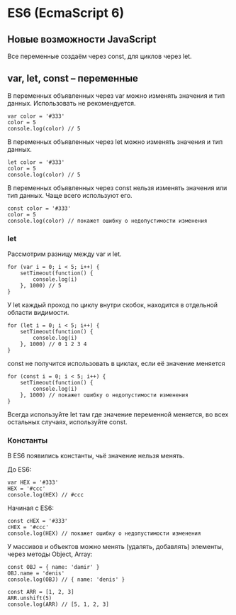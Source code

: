 # ES6 (EcmaScript 6)
## Новые возможности JavaScript
Все переменные создаём через const, для циклов через let.

## var, let, const &ndash; переменные
В переменных объявленных через var можно изменять значения и тип данных. Использовать не рекомендуется.

    var color = '#333'
    color = 5
    console.log(color) // 5
    
В переменных объявленных через let можно изменять значения и тип данных.

    let color = '#333'
    color = 5
    console.log(color) // 5

В переменных объявленных через const нельзя изменять значения или тип данных. Чаще всего используют его.

    const color = '#333'
    color = 5
    console.log(color) // покажет ошибку о недопустимости изменения

### let
Рассмотрим разницу между var и let.

    for (var i = 0; i < 5; i++) {
        setTimeout(function() {
            console.log(i)
        }, 1000) // 5
    }

У let каждый проход по циклу внутри скобок, находится в отдельной области видимости.

    for (let i = 0; i < 5; i++) {
        setTimeout(function() {
            console.log(i)
        }, 1000) // 0 1 2 3 4
    }

const не получится использовать в циклах, если её значение меняется

    for (const i = 0; i < 5; i++) {
        setTimeout(function() {
            console.log(i)
        }, 1000) // покажет ошибку о недопустимости изменения
    }

Всегда используйте let там где значение переменной меняется, во всех остальных случаях, используйте const.

### Константы
В ES6 появились константы, чьё значение нельзя менять.

До ES6:

    var HEX = '#333'
    HEX = '#ccc'
    console.log(HEX) // #ccc

Начиная с ES6:

    const cHEX = '#333'
    cHEX = '#ccc'
    console.log(HEX) // покажет ошибку о недопустимости изменения

У массивов и объектов можно менять (удалять, добавлять) элементы, через методы Object, Array:

    const OBJ = { name: 'damir' }
    OBJ.name = 'denis'
    console.log(OBJ) // { name: 'denis' }

    const ARR = [1, 2, 3]
    ARR.unshift(5)
    console.log(ARR) // [5, 1, 2, 3]
